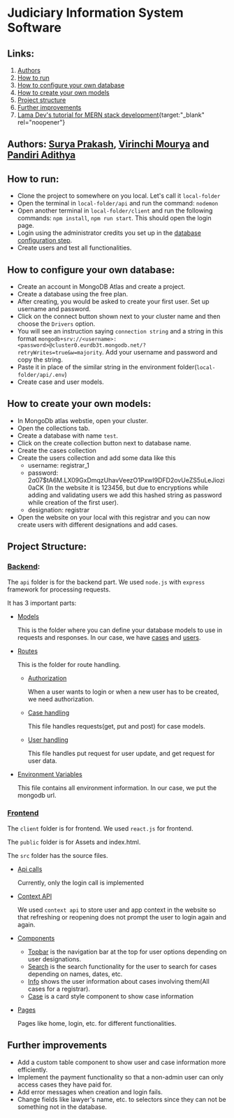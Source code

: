 ﻿# Judiciary Information System Software

## Links:

1. [Authors](#authors)
2. [How to run](#how-to-run)
3. [How to configure your own database](#how-to-configure-your-own-database)
4. [How to create your own models](#how-to-create-your-own-models)
5. [Project structure](#project-structure)
6. [Further improvements](#further-improvements)
7. [Lama Dev's tutorial for MERN stack development](https://youtu.be/pFHyZvVxce0){target:"_blank" rel="noopener"}
 
## Authors: [Surya Prakash](https://github.com/nespar7/), [Virinchi Mourya](https://github.com/Kreiger444) and [Pandiri Adithya](https://github.com/fartbox123)

## How to run:
* Clone the project to somewhere on you local. Let's call it `local-folder`
* Open the terminal in `local-folder/api` and run the command: `nodemon`
* Open another terminal in `local-folder/client` and run the following commands: `npm install`, `npm run start`. This should open the login page.
* Login using the administrator credits you set up in the [database configuration step](#how-to-configure-your-own-database).
* Create users and test all functionalities.

## How to configure your own database:
* Create an account in MongoDB Atlas and create a project.
* Create a database using the free plan.
* After creating, you would be asked to create your first user. Set up username and password.
* Click on the connect button shown next to your cluster name and then choose the `Drivers` option.
* You will see an instruction saying `connection string` and a string in this format `mongodb+srv://<username>:<password>@cluster0.eurdb3t.mongodb.net/?retryWrites=true&w=majority`. Add your username and password and copy the string.
* Paste it in place of the similar string in the environment folder(`local-folder/api/.env`)
* Create case and user models.

## How to create your own models:
* In MongoDb atlas webstie, open your cluster.
* Open the collections tab.
* Create a database with name `test`.
* Click on the create collection button next to database name.
* Create the cases collection
* Create the users collection and add some data like this
  * username: registrar_1
  * password: $2a$07$tA6M.LX09GxDmqzUhavVeezO1PxwI9DFD2ovUeZS5uLeJiozi0aCK (In the website it is 123456, but due to encryptions while adding and validating users we add this hashed string as password while creation of the first user).
  * designation: registrar
* Open the website on your local with this registrar and you can now create users with different designations and add cases.

## Project Structure:

### [Backend](./api):

The `api` folder is for the backend part. 
We used `node.js` with `express` framework for processing requests.

It has 3 important parts:

* [Models](./api/models)

  This is the folder where you can define your database models to use in requests and responses.
In our case, we have [cases](./api/models/Case.js) and [users](./api/models/User.js).

* [Routes](./api/routes)

  This is the folder for route handling. 

  * [Authorization](./api/routes/auth.js)

    When a user wants to login or when a new user has to be created, we need authorization.

  * [Case handling](./api/routes/case.js)

    This file handles requests(get, put and post) for case models.

  * [User handling](./api/routes/user.js)

    This file handles put request for user update, and get request for user data.

* [Environment Variables](./api/.env)

  This file contains all environment information. In our case, we put the mongodb url.


### [Frontend](./client)

The `client` folder is for frontend. 
We used `react.js` for frontend.

The `public` folder is for Assets and index.html.

The `src` folder has the source files.

* [Api calls](./client/src/apiCalls.js)
  
  Currently, only the login call is implemented
* [Context API](./client/src/context)

  We used `context api` to store user and app context in the website so that refreshing or reopening does not prompt the user to login again and again.
* [Components](./client/src/components)

  * [Topbar](./client/src/components/topbar) is the navigation bar at the top for user options depending on user designations.
  * [Search](./client/src/components/searches) is the search functionality for the user to search for cases depending on names, dates, etc.
  * [Info](./client/src/components/info) shows the user information about cases involving them(All cases for a registrar).
  * [Case](./client/src/components/case) is a card style component to show case information
* [Pages](./client/src/pages)

  Pages like home, login, etc. for different functionalities.


## Further improvements

* Add a custom table component to show user and case information more efficiently.
* Implement the payment functionality so that a non-admin user can only access cases they have paid for.
* Add error messages when creation and login fails.
* Change fields like lawyer's name, etc. to selectors since they can not be something not in the database.

